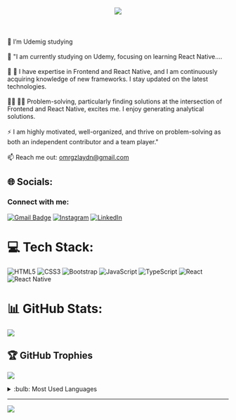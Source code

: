 <h1 align="center">
    <img src="https://readme-typing-svg.herokuapp.com/?font=Righteous&size=35&center=true&vCenter=true&width=500&height=70&duration=4000&lines=Hi+Welcome+!+👋;+I'm+Ömer..+;+I'm+Front-End+;+React+React-Native+;+Developer.;" />
</h1>

<br><br>🔭 I’m Udemig studying<br><br>🌱 "I am currently studying on Udemy, focusing on learning React Native....<br><br>🧳 🧳 I have expertise in Frontend and React Native, and I am continuously acquiring knowledge of new frameworks. I stay updated on the latest technologies.<br><br>👨‍💻 👨‍💻 Problem-solving, particularly finding solutions at the intersection of Frontend and React Native, excites me. I enjoy generating analytical solutions.<br><br>⚡ I am highly motivated, well-organized, and thrive on problem-solving as both an independent contributor and a team player."<br><br>📫 Reach me out: omrgzlaydn@gmail.com


## 🌐 Socials:
<h3 align="left">Connect with me:</h3>
<p align="left">
 
[![Gmail Badge](https://img.shields.io/badge/Gmail-d14836?style=flat-square&logo=Gmail&logoColor=white&link=mailto:omrgzlaydn@gmail.com)](mailto:omrgzlaydn@gmail.com) [![Instagram](https://img.shields.io/badge/Instagram-%23E4405F.svg?logo=Instagram&logoColor=white)](https://instagram.com/omergzlaydn) [![LinkedIn](https://img.shields.io/badge/LinkedIn-%230077B5.svg?logo=linkedin&logoColor=white)](https://linkedin.com/in/omergzlaydn/)  

# 💻 Tech Stack:
![HTML5](https://img.shields.io/badge/html5-%23E34F26.svg?style=for-the-badge&logo=html5&logoColor=white) ![CSS3](https://img.shields.io/badge/css3-%231572B6.svg?style=for-the-badge&logo=css3&logoColor=white) ![Bootstrap](https://img.shields.io/badge/bootstrap-%23563D7C.svg?style=for-the-badge&logo=bootstrap&logoColor=white)  ![JavaScript](https://img.shields.io/badge/javascript-%23323330.svg?style=for-the-badge&logo=javascript&logoColor=%23F7DF1E) ![TypeScript](https://img.shields.io/badge/typescript-%23007ACC.svg?style=for-the-badge&logo=typescript&logoColor=white) ![React](https://img.shields.io/badge/react-%2320232a.svg?style=for-the-badge&logo=react&logoColor=%2361DAFB) ![React Native](https://img.shields.io/badge/react_native-%2320232a.svg?style=for-the-badge&logo=react&logoColor=%2361DAFB) 

# 📊 GitHub Stats:
![](https://github-readme-streak-stats.herokuapp.com/?user=omergzlaydn&theme=dark&hide_border=false)<br/>

## 🏆 GitHub Trophies
![](https://github-profile-trophy.vercel.app/?username=omergzlaydn&theme=radical&no-frame=false&no-bg=true&margin-w=4)


<details>
<summary>:bulb: Most Used Languages</summary>
<img src='https://github-readme-stats.vercel.app/api/top-langs/?username=omergzlaydn&layout=compact'>
</details>

---
[![](https://visitcount.itsvg.in/api?id=omergzlaydn&icon=0&color=0)](https://visitcount.itsvg.in)

<!-- Proudly created with GPRM ( https://gprm.itsvg.in ) -->

